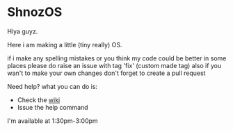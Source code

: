 # ShnozOS

Hiya guyz.

Here i am making a little (tiny really) OS.

if i make any spelling mistakes or you think my code could be better in some places please do raise an issue with tag 'fix' (custom made tag)
also if you wan't to make your own changes don't forget to create a pull request

Need help?
  what you can do is:
  * Check the [wiki](https://github.com/gv-coder/ShnozOS/wiki/)
  * Issue the help command


I'm available at 1:30pm-3:00pm
